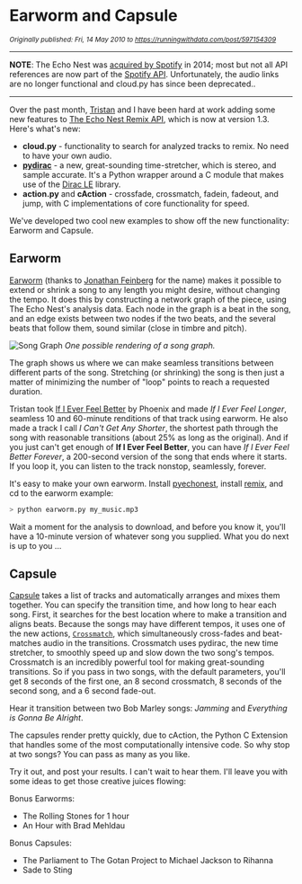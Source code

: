 # Earworm and Capsule

*<sub>Originally published: Fri, 14 May 2010 to https://runningwithdata.com/post/597154309</sub>*

---

**NOTE**: The Echo Nest was [acquired by Spotify](https://techcrunch.com/2014/03/07/spotify-echo-nest-100m/) in 2014; most but not all API references are now part of the [Spotify API](https://developer.spotify.com/documentation/web-api/reference/#endpoint-get-audio-analysis). Unfortunately, the audio links are no longer functional and cloud.py has since been deprecated..

---

Over the past month, [Tristan](http://web.media.mit.edu/~tristan/) and I have been hard at work adding some new features to [The Echo Nest Remix API](https://echonest.github.io/remix/index.html), which is now at version 1.3. Here's what's new:

* **cloud.py** - functionality to search for analyzed tracks to remix. No need to have your own audio.
* **[pydirac](https://github.com/echonest/remix/tree/master/external/pydirac225)** - a new, great-sounding time-stretcher, which is stereo, and sample accurate. It's a Python wrapper around a C module that makes use of the [Dirac LE](https://web.archive.org/web/20091217100027/http://www.dspdimension.com/technology-licensing/dirac2/) library.
* **action.py** and **cAction** - crossfade, crossmatch, fadein, fadeout, and jump, with C implementations of core functionality for speed.  

We've developed two cool new examples to show off the new functionality: Earworm and Capsule.

## Earworm

[Earworm](https://github.com/echonest/remix/tree/master/examples/earworm) (thanks to [Jonathan Feinberg](http://mrfeinberg.com/) for the name) makes it possible to extend or shrink a song to any length you might desire, without changing the tempo. It does this by constructing a network graph of the piece, using The Echo Nest's analysis data. Each node in the graph is a beat in the song, and an edge exists between two nodes if the two beats, and the several beats that follow them, sound similar (close in timbre and pitch).
   
![Song Graph](https://user-images.githubusercontent.com/150536/128895903-69b6554d-b5b4-4420-97ae-b9d53f04fe88.png)
*One possible rendering of a song graph.*

The graph shows us where we can make seamless transitions between different parts of the song. Stretching (or shrinking) the song is then just a matter of minimizing the number of "loop" points to reach a requested duration.
   
Tristan took [If I Ever Feel Better](https://open.spotify.com/track/3AA8xNhDC0MpqwkGX3EP5V) by Phoenix and made *If I Ever Feel Longer*, seamless 10 and 60-minute renditions of that track using earworm. He also made a track I call *I Can't Get Any Shorter*, the shortest path through the song with reasonable transitions (about 25% as long as the original). And if you just can't get enough of **If I Ever Feel Better**, you can have *If I Ever Feel Better Forever*, a 200-second version of the song that ends where it starts. If you loop it, you can listen to the track nonstop, seamlessly, forever.
   
It's easy to make your own earworm. Install [pyechonest](https://github.com/echonest/pyechonest), install [remix](https://github.com/echonest/remix), and cd to the earworm example:
   

```python
> python earworm.py my_music.mp3
```

Wait a moment for the analysis to download, and before you know it, you'll have a 10-minute version of whatever song you supplied. What you do next is up to you &hellip;


## Capsule

[Capsule](https://github.com/echonest/remix-examples/tree/master/capsule) takes a list of tracks and automatically arranges and mixes them together. You can specify the transition time, and how long to hear each song. First, it searches for the best location where to make a transition and aligns beats. Because the songs may have different tempos, it uses one of the new actions, [`Crossmatch`](https://github.com/echonest/remix/blob/master/src/echonest/remix/action.py#L219), which simultaneously cross-fades and beat-matches audio in the transitions. Crossmatch uses pydirac, the new time stretcher, to smoothly speed up and slow down the two song's tempos. Crossmatch is an incredibly powerful tool for making great-sounding transitions.  So if you pass in two songs, with the default parameters, you'll get 8 seconds of the first one, an 8 second crossmatch, 8 seconds of the second song, and a 6 second fade-out. 

Hear it transition between two Bob Marley songs: *Jamming* and *Everything is Gonna Be Alright*.

The capsules render pretty quickly, due to cAction, the Python C Extension that handles some of the most computationally intensive code. So why stop at two songs? You can pass as many as you like. 

Try it out, and post your results. I can't wait to hear them. I'll leave you with some ideas to get those creative juices flowing:

Bonus Earworms: 
* The Rolling Stones for 1 hour
* An Hour with Brad Mehldau

Bonus Capsules:
* The Parliament to The Gotan Project to Michael Jackson to Rihanna
* Sade to Sting
